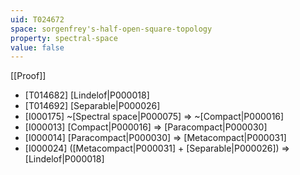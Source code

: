 ```yaml
---
uid: T024672
space: sorgenfrey's-half-open-square-topology
property: spectral-space
value: false
---
```

[[Proof]]

* [T014682] [Lindelof|P000018]
* [T014692] [Separable|P000026]
* [I000175] ~[Spectral space|P000075] => ~[Compact|P000016]
* [I000013] [Compact|P000016] => [Paracompact|P000030]
* [I000014] [Paracompact|P000030] => [Metacompact|P000031]
* [I000024] ([Metacompact|P000031] + [Separable|P000026]) => [Lindelof|P000018]


